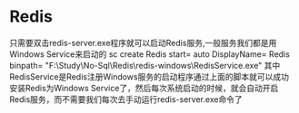 # Redis
只需要双击redis-server.exe程序就可以启动Redis服务,一般服务我们都是用Windows Service来启动的
sc create Redis start= auto DisplayName= Redis binpath= "F:\Study\No-Sql\Redis\redis-windows\RedisService.exe"
其中RedisService是Redis注册Windows服务的启动程序通过上面的脚本就可以成功安装Redis为Windows Service了，然后每次系统启动的时候，就会自动开启Redis服务，而不需要我们每次去手动运行redis-server.exe命令了
